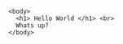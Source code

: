 <html>
  <head>
    <title> Stefanie Mayer </title>

      <body>
        <h1> Hello World </h1> <br>
        Whats up?
      </body>
</html>
